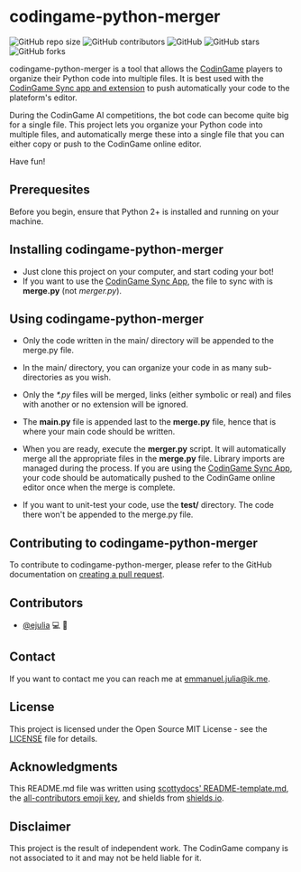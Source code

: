 # codingame-python-merger

<!--- For more shields, check https://shields.io --->
![GitHub repo size](https://img.shields.io/github/repo-size/ejulia/codingame-python-merger?style=flat)
![GitHub contributors](https://img.shields.io/github/contributors/ejulia/codingame-python-merger)
![GitHub](https://img.shields.io/github/license/ejulia/codingame-python-merger)
![GitHub stars](https://img.shields.io/github/stars/ejulia/codingame-python-merger?style=social)
![GitHub forks](https://img.shields.io/github/forks/ejulia/codingame-python-merger?label=Fork&style=social)

codingame-python-merger is a tool that allows the [CodinGame](https://www.codingame.com/home) players to organize their Python code into multiple files. It is best used with the [CodinGame Sync app and extension](https://www.codingame.com/forum/t/codingame-sync-beta/614) to push automatically your code to the plateform's editor.

During the CodinGame AI competitions, the bot code can become quite big for a single file. This project lets you organize your Python code into multiple files, and automatically merge these into a single file that you can either copy or push to the CodinGame online editor.

Have fun!


## Prerequesites

Before you begin, ensure that Python 2+ is installed and running on your machine.


## Installing codingame-python-merger

* Just clone this project on your computer, and start coding your bot!
* If you want to use the [CodinGame Sync App](https://www.codingame.com/forum/t/codingame-sync-beta/614), the file to sync with is **merge.py** (not *merger.py*).


## Using codingame-python-merger

* Only the code written in the main/ directory will be appended to the merge.py file.
* In the main/ directory, you can organize your code in as many sub-directories as you wish.
* Only the *\*.py* files will be merged, links (either symbolic or real) and files with another or no extension will be ignored.
* The **main.py** file is appended last to the **merge.py** file, hence that is where your main code should be written.
* When you are ready, execute the **merger.py** script. It will automatically merge all the appropriate files in the **merge.py** file. Library imports are managed during the process. If you are using the [CodinGame Sync App](https://www.codingame.com/forum/t/codingame-sync-beta/614), your code should be automatically pushed to the CodinGame online editor once when the merge is complete.

* If you want to unit-test your code, use the **test/** directory. The code there won't be appended to the merge.py file.


## Contributing to codingame-python-merger

To contribute to codingame-python-merger, please refer to the GitHub documentation on [creating a pull request](https://docs.github.com/en/pull-requests/collaborating-with-pull-requests/proposing-changes-to-your-work-with-pull-requests/creating-a-pull-request).

## Contributors

* [@ejulia](https://github.com/ejulia) 💻 📖


## Contact

If you want to contact me you can reach me at emmanuel.julia@ik.me.


## License

This project is licensed under the Open Source MIT License - see the [LICENSE](https://github.com/ejulia/codingame-python-merger/blob/main/LICENSE) file for details.


## Acknowledgments

This README.md file was written using [scottydocs' README-template.md](https://github.com/scottydocs/README-template.md), the [all-contributors emoji key](https://allcontributors.org/docs/en/emoji-key), and shields from [shields.io](https://shields.io/).


## Disclaimer

This project is the result of independent work. The CodinGame company is not associated to it and may not be held liable for it.
